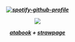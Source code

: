 <h5 align="center">

[![spotify-github-profile](https://spotify-github-profile.kittinanx.com/api/view?uid=sokm00zv4j0eyrltnlsww5jkp&cover_image=true&theme=novatorem&show_offline=false&background_color=121212&interchange=false&bar_color=53b14f&bar_color_cover=false)](https://github.com/kittinan/spotify-github-profile)

![](https://media.tenor.com/ZlZZTd366EYAAAAM/we-have-no-sappers-dog-accepting-fate.gif)

[atabook](https://captaincurly.atabook.org/) + [strawpage](https://ihopeithurts.straw.page/)
